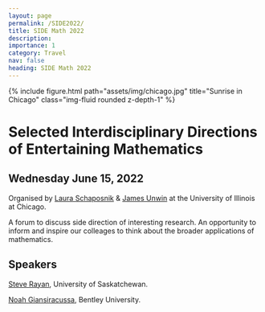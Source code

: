 ```yaml
---
layout: page
permalink: /SIDE2022/
title: SIDE Math 2022
description: 
importance: 1
category: Travel
nav: false
heading: SIDE Math 2022
---
```


 

<div class="row">
    <div class="col-sm mt-3 mt-md-0">
        {% include figure.html path="assets/img/chicago.jpg" title="Sunrise in Chicago" class="img-fluid rounded z-depth-1" %}
    </div>
</div>

 

<h1> Selected Interdisciplinary Directions of Entertaining Mathematics </h1>


<h2> Wednesday June 15, 2022 </h2>


Organised by <a href="lauraschaposnik.com">Laura Schaposnik</a> & <a href="https://jamesunwin.github.io/">James Unwin</a>
at the University of Illinois at Chicago.

 
A forum to discuss side direction of interesting research. An opportunity to inform and inspire our colleages to think about the broader applications of mathematics.

<h2> Speakers </h2>

<a href="https://researchers.usask.ca/steven-rayan/">Steve Rayan</a>, University of Saskatchewan.

<a href="https://www.noahgian.com/">Noah Giansiracussa</a>,  Bentley University.
